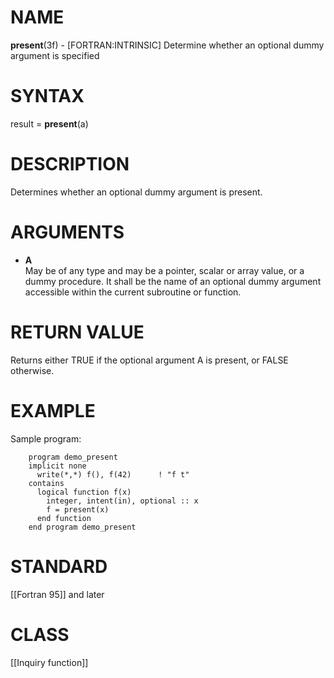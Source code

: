 # NAME

**present**(3f) - \[FORTRAN:INTRINSIC\] Determine whether an optional
dummy argument is specified

# SYNTAX

result = **present**(a)

# DESCRIPTION

Determines whether an optional dummy argument is present.

# ARGUMENTS

  - **A**  
    May be of any type and may be a pointer, scalar or array value, or a
    dummy procedure. It shall be the name of an optional dummy argument
    accessible within the current subroutine or function.

# RETURN VALUE

Returns either TRUE if the optional argument A is present, or FALSE
otherwise.

# EXAMPLE

Sample program:

``` 
    program demo_present
    implicit none
      write(*,*) f(), f(42)      ! "f t"
    contains
      logical function f(x)
        integer, intent(in), optional :: x
        f = present(x)
      end function
    end program demo_present
```

# STANDARD

\[\[Fortran 95\]\] and later

# CLASS

\[\[Inquiry function\]\]
